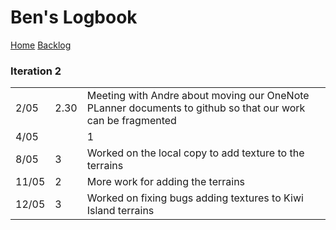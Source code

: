 # Ben's Logbook
[Home](../README.md)
[Backlog](../Backlog.md)

### Iteration 2
| | | |
|---|---|---|
|2/05|2.30| Meeting with Andre about moving our OneNote PLanner documents to github so that our work can be fragmented
|4/05||1| Meeting with Andre and Alex. Discussed our documentation and use of git, adding dcoumentation to our readme with Andre.
|8/05|3| Worked on the local copy to add texture to the terrains
|11/05|2| More work for adding the terrains
|12/05|3| Worked on fixing bugs adding textures to Kiwi Island terrains
